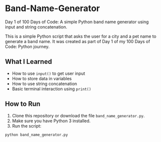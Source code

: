 # Band-Name-Generator
Day 1 of 100 Days of Code: A simple Python band name generator using input and string concatenation.

This is a simple Python script that asks the user for a city and a pet name to generate a band name. It was created as part of Day 1 of my 100 Days of Code: Python journey.

## What I Learned

* How to use `input()` to get user input  
* How to store data in variables  
* How to use string concatenation  
* Basic terminal interaction using `print()`

## How to Run

1. Clone this repository or download the file `band_name_generator.py`.
2. Make sure you have Python 3 installed.
3. Run the script:

```bash
python band_name_generator.py
